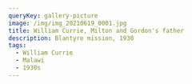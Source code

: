 ```yaml
---
queryKey: gallery-picture
image: /img/img_20210619_0001.jpg
title: William Currie, Milton and Gordon's father
description: Blantyre mission, 1930
tags:
  - William Currie
  - Malawi
  - 1930s
---
```

